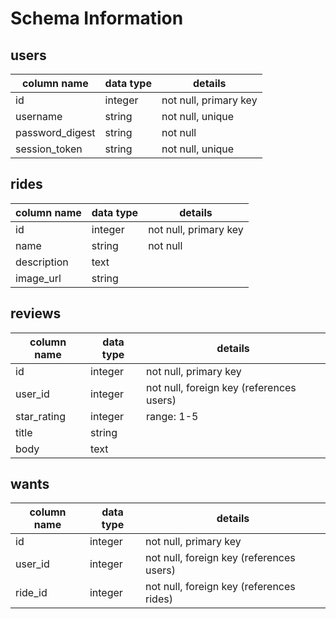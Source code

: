 # Schema Information

## users
column name     | data type | details
----------------|-----------|-----------------------
id              | integer   | not null, primary key
username        | string    | not null, unique
password_digest | string    | not null
session_token   | string    | not null, unique

## rides
column name | data type | details
------------|-----------|-----------------------
id          | integer   | not null, primary key
name        | string    | not null
description | text      |
image_url   | string    |

## reviews
column name | data type | details
------------|-----------|-----------------------
id          | integer   | not null, primary key
user_id     | integer   | not null, foreign key (references users)
star_rating | integer   | range: 1-5
title       | string    |
body        | text      |

## wants
column name | data type | details
------------|-----------|-----------------------
id          | integer   | not null, primary key
user_id     | integer   | not null, foreign key (references users)
ride_id     | integer   | not null, foreign key (references rides)
